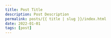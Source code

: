 ```yaml
---
title: Post Title
description: Post Description
permalink: posts/{{ title | slug }}/index.html
date: 2022-01-01
tags: [post]
---
```


<!---
Uses the post.njk layout. Peruse settings in post.json. 
Copy this .md into the posts folder to create a new blog post. 
--->

<!--- Example image placeholder

![camino-map](/images/camino-map-1170x780.jpg)

--->

<!--- Example post content 

Welcome to my new travel blog! I've created this website to record my trip to Spain to walk the Camino de Santiago in 2022.  

At the moment I'm researching the different travel options available e.g. which city to fly to, type of accommodation to stay in and costs. 

One of the first items on my to-do list was to purchase a hiking backpack. Check out this [**post**](/posts/new-backpack/index.html) to see which bag I purchased. 

In the build-up to the trip, I'll probably only post sporadically but when the trip begins I'll aim to post daily, to keep everybody informed of my progress along my chosen Camino path. 

-->